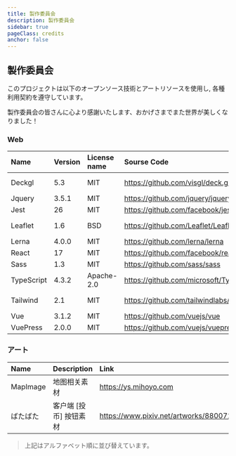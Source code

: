 ```yaml
---
title: 製作委員会
description: 製作委員会
sidebar: true
pageClass: credits
anchor: false
---
```


## 製作委員会

このプロジェクトは以下のオープンソース技術とアートリソースを使用し, 各種利用契約を遵守しています。

製作委員会の皆さんに心より感謝いたします、おかげさまでまた世界が美しくなりました！

### Web

| Name       | Version | License name | Sourse Code                                   | CopyRight/Author               |
| :--------- | :------ | :----------- | :-------------------------------------------- | :----------------------------- |
| Deckgl     | 5.3     | MIT          | <https://github.com/visgl/deck.gl>            | Urban Computing Foundation     |
| Jquery     | 3.5.1   | MIT          | <https://github.com/jquery/jquery>            | John Resig                     |
| Jest       | 26      | MIT          | <https://github.com/facebook/jest>            | Facebook                       |
| Leaflet    | 1.6     | BSD          | <https://github.com/Leaflet/Leaflet>          | Vladimir Agafonkin             |
| Lerna      | 4.0.0   | MIT          | <https://github.com/lerna/lerna>              | Lerna Contributors             |
| React      | 17      | MIT          | <https://github.com/facebook/react>           | Facebook                       |
| Sass       | 1.3     | MIT          | <https://github.com/sass/sass>                | Sass team                      |
| TypeScript | 4.3.2   | Apache-2.0   | <https://github.com/microsoft/TypeScript>     | Microsoft                      |
| Tailwind   | 2.1     | MIT          | <https://github.com/tailwindlabs/tailwindcss> | Adam Wathan & Jonathan Reinink |
| Vue        | 3.1.2   | MIT          | <https://github.com/vuejs/vue>                | Evan You                       |
| VuePress   | 2.0.0   | MIT          | <https://github.com/vuejs/vuepress>           | Evan You                       |

### アート

| Name     | Description            | Link                                    | CopyRight |
| :------- | :--------------------- | :-------------------------------------- | :-------- |
| MapImage | 地图相关素材           | https://ys.mihoyo.com                   | MiHoYo    |
| ばたばた | 客户端 [投币] 按钮素材 | https://www.pixiv.net/artworks/88007179 | Seseren   |

> 上記はアルファベット順に並び替えています。
